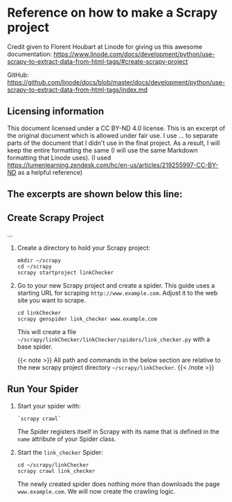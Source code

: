 # Reference on how to make a Scrapy project

Credit given to Florent Houbart at Linode for giving us this awesome documentation: https://www.linode.com/docs/development/python/use-scrapy-to-extract-data-from-html-tags/#create-scrapy-project

GitHub: https://github.com/linode/docs/blob/master/docs/development/python/use-scrapy-to-extract-data-from-html-tags/index.md

## Licensing information

This document licensed under a CC BY-ND 4.0 license. This is an excerpt of the original document which is allowed under fair use. I use ... to separate parts of the document that I didn't use in the final project. As a result, I will keep the entire formatting the same (I will use the same Markdown formatting that Linode uses). (I used https://lumenlearning.zendesk.com/hc/en-us/articles/219255997-CC-BY-ND as a helpful reference)

The excerpts are shown below this line:
------

## Create Scrapy Project

...

1.  Create a directory to hold your Scrapy project:

        mkdir ~/scrapy
        cd ~/scrapy
        scrapy startproject linkChecker

2.  Go to your new Scrapy project and create a spider. This guide uses a starting URL for scraping `http://www.example.com`. Adjust it to the web site you want to scrape.

        cd linkChecker
        scrapy genspider link_checker www.example.com

    This will create a file `~/scrapy/linkChecker/linkChecker/spiders/link_checker.py` with a base spider.

    {{< note >}}
All path and commands in the below section are relative to the new scrapy project directory `~/scrapy/linkChecker`.
{{< /note >}}

## Run Your Spider

1.  Start your spider with:

        `scrapy crawl`

    The Spider registers itself in Scrapy with its name that is defined in the `name` attribute of your Spider class.

2.  Start the `link_checker` Spider:

        cd ~/scrapy/linkChecker
        scrapy crawl link_checker

    The newly created spider does nothing more than downloads the page `www.example.com`. We will now create the crawling logic.
